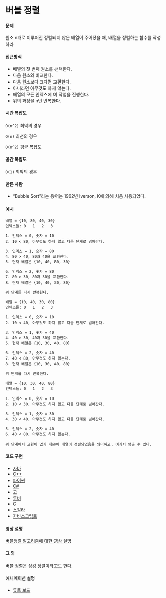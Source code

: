 # 버블 정렬

#### 문제

원소 n개로 이루어진 정렬되지 않은 배열이 주어졌을 때, 배열을 정렬하는 함수를 작성하라

#### 접근방식

- 배열의 첫 번째 원소를 선택한다.
- 다음 원소와 비교한다.
- 다음 원소보다 크다면 교환한다.
- 아니라면 아무것도 하지 않는다.
- 배열의 모든 인덱스에 이 작업을 진행한다.
- 위의 과정을 n번 반복한다.

#### 시간 복잡도

`O(n^2)` 최악의 경우

`O(n)` 최선의 경우

`O(n^2)` 평균 복잡도

#### 공간 복잡도

`O(1)` 최악의 경우

#### 만든 사람

- “Bubble Sort”라는 용어는 1962년 Iverson, K에 의해 처음 사용되었다.

#### 예시

```
배열 = {10, 80, 40, 30}
인덱스들: 0   1   2   3

1. 인덱스 = 0, 숫자 = 10
2. 10 < 80, 아무것도 하지 않고 다음 단계로 넘어간다.

3. 인덱스 = 1, 숫자 = 80
4. 80 > 40, 80과 40을 교환한다.
5. 현재 배열은 {10, 40, 80, 30}

6. 인덱스 = 2, 숫자 = 80
7. 80 > 30, 80과 30을 교환한다.
8. 현재 배열은 {10, 40, 30, 80}

위 단계를 다시 반복한다.

배열 = {10, 40, 30, 80}
인덱스들: 0   1   2   3

1. 인덱스 = 0, 숫자 = 10
2. 10 < 40, 아무것도 하지 않고 다음 단계로 넘어간다.

3. 인덱스 = 1, 숫자 = 40
4. 40 > 30, 40과 30을 교환한다.
5. 현재 배열은 {10, 30, 40, 80}

6. 인덱스 = 2, 숫자 = 40
7. 40 < 80, 아무것도 하지 않는다.
8. 현재 배열은 {10, 30, 40, 80}

위 단계를 다시 반복한다.

배열 = {10, 30, 40, 80}
인덱스들: 0   1   2   3

1. 인덱스 = 0, 숫자 = 10
2. 10 < 30, 아무것도 하지 않고 다음 단계로 넘어간다.

3. 인덱스 = 1, 숫자 = 30
4. 30 < 40, 아무것도 하지 않고 다음 단계로 넘어간다.

5. 인덱스 = 2, 숫자 = 40
6. 40 < 80, 아무것도 하지 않는다.

위 단계에서 교환이 없기 때문에 배열이 정렬되었음을 의미하고, 여기서 멈출 수 있다.
```

#### 코드 구현

- [자바](https://github.com/TheAlgorithms/Java/blob/master/src/main/java/com/thealgorithms/sorts/BubbleSort.java)
- [C++](https://github.com/TheAlgorithms/C-Plus-Plus/blob/master/sorting/bubble_sort.cpp)
- [파이썬](https://github.com/TheAlgorithms/Python/blob/master/sorts/bubble_sort.py)
- [C#](https://github.com/TheAlgorithms/C-Sharp/blob/master/Algorithms/Sorters/Comparison/BubbleSorter.cs)
- [고](https://github.com/TheAlgorithms/Go/blob/master/sorts/bubblesort.go)
- [루비](https://github.com/TheAlgorithms/Ruby/blob/master/sorting/bubble_sort.rb)
- [C](https://github.com/TheAlgorithms/C/blob/master/sorting/bubble_sort.c)
- [스칼라](https://github.com/TheAlgorithms/Scala/blob/master/src/main/scala/Sort/BubbleSort.scala)
- [자바스크립트](https://github.com/TheAlgorithms/Javascript/blob/master/Sorts/BubbleSort.js)

#### 영상 설명

[버블정렬 알고리즘에 대한 영상 설명](https://www.youtube.com/watch?v=Jdtq5uKz-w4)

#### 그 외

버블 정렬은 싱킹 정렬이라고도 한다.

#### 애니메이션 설명

- [튜트 보드](https://boardhub.github.io/tute/?wd=bubbleSortAlgo2)
